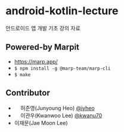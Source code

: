 # android-kotlin-lecture
안드로이드 앱 개발 기초 강의 자료


## Powered-by Marpit
- https://marp.app/
- ``` $ npm install -g @marp-team/marp-cli ```
- ``` $ make ```

## Contributor
- <img src="https://github.com/jyheo.png" width=16 height=16/>허준영(Junyoung Heo) [@jyheo](https://github.com/jyheo)
- <img src="https://github.com/kwanu70.png" width=16 height=16/>이관우(Kwanwoo Lee) [@kwanu70](https://github.com/kwanu70)
- 이재문(Jae Moon Lee)